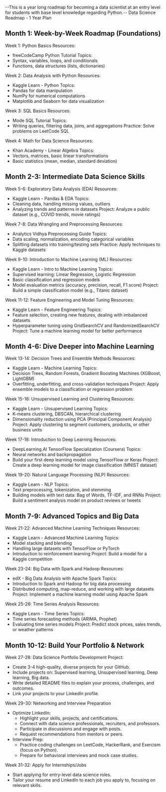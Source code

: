 --This is a year long roadmap for becoming a data scientist at an entry level for students with base level knowledge regarding Python.--
Data Science Roadmap - 1 Year Plan

Month 1: Week-by-Week Roadmap (Foundations)
------------------------------------------------
Week 1: Python Basics
Resources:
- freeCodeCamp Python Tutorial
Topics:
- Syntax, variables, loops, and conditionals
- Functions, data structures (lists, dictionaries)

Week 2: Data Analysis with Python
Resources:
- Kaggle Learn - Python
Topics:
- Pandas for data manipulation
- NumPy for numerical computations
- Matplotlib and Seaborn for data visualization

Week 3: SQL Basics
Resources:
- Mode SQL Tutorial
Topics:
- Writing queries, filtering data, joins, and aggregations
Practice: Solve problems on LeetCode SQL

Week 4: Math for Data Science
Resources:
- Khan Academy - Linear Algebra
Topics:
- Vectors, matrices, basic linear transformations
- Basic statistics (mean, median, standard deviation)

Month 2-3: Intermediate Data Science Skills
---------------------------------------------------
Week 5-6: Exploratory Data Analysis (EDA)
Resources:
- Kaggle Learn - Pandas & EDA
Topics:
- Cleaning data, handling missing values, outliers
- Analyzing trends and patterns in datasets
Project: Analyze a public dataset (e.g., COVID trends, movie ratings)

Week 7-8: Data Wrangling and Preprocessing
Resources:
- Analytics Vidhya Preprocessing Guide
Topics:
- Data scaling, normalization, encoding categorical variables
- Splitting datasets into training/testing sets
Practice: Apply techniques to Kaggle datasets

Week 9-10: Introduction to Machine Learning (ML)
Resources:
- Kaggle Learn - Intro to Machine Learning
Topics:
- Supervised learning: Linear Regression, Logistic Regression
- Basic classification and regression models
- Model evaluation metrics (accuracy, precision, recall, F1 score)
Project: Build a simple classification model (e.g., Titanic dataset)

Week 11-12: Feature Engineering and Model Tuning
Resources:
- Kaggle Learn - Feature Engineering
Topics:
- Feature selection, creating new features, dealing with imbalanced datasets
- Hyperparameter tuning using GridSearchCV and RandomizedSearchCV
Project: Tune a machine learning model for better performance

Month 4-6: Dive Deeper into Machine Learning
---------------------------------------------------
Week 13-14: Decision Trees and Ensemble Methods
Resources:
- Kaggle Learn - Machine Learning
Topics:
- Decision Trees, Random Forests, Gradient Boosting Machines (XGBoost, LightGBM)
- Overfitting, underfitting, and cross-validation techniques
Project: Apply ensemble models to a classification or regression problem

Week 15-16: Unsupervised Learning and Clustering
Resources:
- Kaggle Learn - Unsupervised Learning
Topics:
- K-means clustering, DBSCAN, hierarchical clustering
- Dimensionality reduction using PCA (Principal Component Analysis)
Project: Apply clustering to segment customers, products, or other business units

Week 17-18: Introduction to Deep Learning
Resources:
- DeepLearning.AI TensorFlow Specialization (Coursera)
Topics:
- Neural networks and backpropagation
- Build your first deep learning model using TensorFlow or Keras
Project: Create a deep learning model for image classification (MNIST dataset)

Week 19-20: Natural Language Processing (NLP)
Resources:
- Kaggle Learn - NLP
Topics:
- Text preprocessing, tokenization, and stemming
- Building models with text data: Bag of Words, TF-IDF, and RNNs
Project: Build a sentiment analysis model on product reviews or tweets

Month 7-9: Advanced Topics and Big Data
----------------------------------------------------
Week 21-22: Advanced Machine Learning Techniques
Resources:
- Kaggle Learn - Advanced Machine Learning
Topics:
- Model stacking and blending
- Handling large datasets with TensorFlow or PyTorch
- Introduction to reinforcement learning
Project: Build a model for a Kaggle competition

Week 23-24: Big Data with Spark and Hadoop
Resources:
- edX - Big Data Analysis with Apache Spark
Topics:
- Introduction to Spark and Hadoop for big data processing
- Distributed computing, map-reduce, and working with large datasets
Project: Implement a machine learning model using Apache Spark

Week 25-26: Time Series Analysis
Resources:
- Kaggle Learn - Time Series
Topics:
- Time series forecasting methods (ARIMA, Prophet)
- Evaluating time series models
Project: Predict stock prices, sales trends, or weather patterns

Month 10-12: Build Your Portfolio & Network
----------------------------------------------------
Week 27-28: Data Science Portfolio Development
Project:
- Create 3-4 high-quality, diverse projects for your GitHub.
- Include projects on: Supervised learning, Unsupervised learning, Deep learning, Big data.
- Write detailed README files to explain your process, challenges, and outcomes.
- Link your projects to your LinkedIn profile.

Week 29-30: Networking and Interview Preparation
- Optimize LinkedIn:
  - Highlight your skills, projects, and certifications.
  - Connect with data science professionals, recruiters, and professors.
  - Participate in discussions and engage with posts.
  - Request recommendations from mentors or peers.
- Interview Prep:
  - Practice coding challenges on LeetCode, HackerRank, and Exercism (focus on Python).
  - Prepare for behavioral interviews and mock case studies.

Week 31-32: Apply for Internships/Jobs
- Start applying for entry-level data science roles.
- Tailor your resume and LinkedIn to each job you apply to, focusing on relevant skills.


